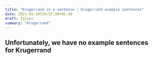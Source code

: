 ```yaml
---
title: "Krugerrand in a sentence | Krugerrand example sentences"
date: 2021-01-20T19:57:50+05:30
draft: falses
summary: "Krugerrand"
---
```

## Unfortunately, we have no example sentences for Krugerrand                 
